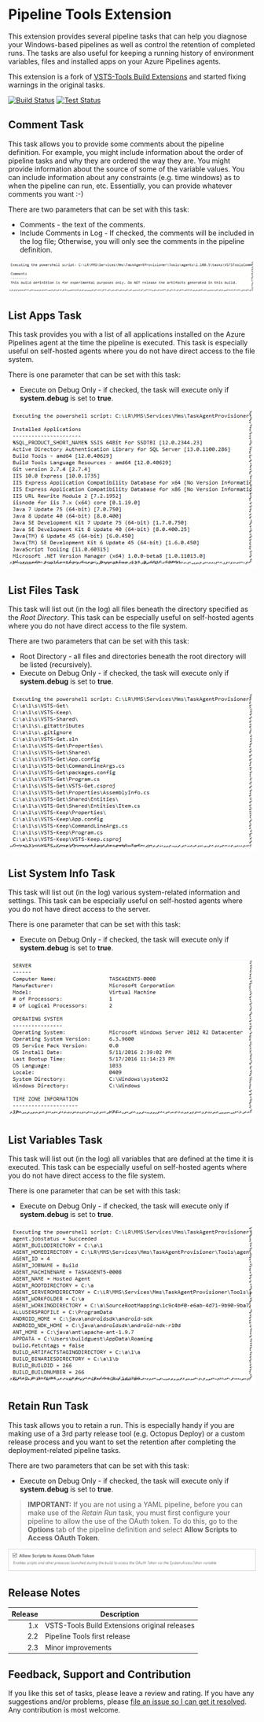 # Pipeline Tools Extension

This extension provides several pipeline tasks that can help you diagnose your Windows-based pipelines as well as control the retention of completed runs. The tasks are also useful for keeping a running history of environment variables, files and installed apps on your Azure Pipelines agents.

This extension is a fork of [VSTS-Tools Build Extensions](https://marketplace.visualstudio.com/items?itemName=moonspace-labs-llc.vsts-tools-build-extensions) and started fixing warnings in the original tasks.

[![Build Status](https://dev.azure.com/totodem/Pipeline-Tools/_apis/build/status/Pipeline-Tools?branchName=master&label=build)](https://dev.azure.com/totodem/Pipeline-Tools/_build/latest?definitionId=10&branchName=master) [![Test Status](https://dev.azure.com/totodem/Pipeline-Tools/_apis/build/status/Pipeline%20Tools%20Test?branchName=master&label=test)](https://dev.azure.com/totodem/Pipeline-Tools/_build/latest?definitionId=11&branchName=master)

## Comment Task

This task allows you to provide some comments about the pipeline definition. For example, you might include information about the order of pipeline tasks and why they are ordered the way they are. You might provide information about the source of some of the variable values. You can include information about any constraints (e.g. time windows) as to when the pipeline can run, etc. Essentially, you can provide whatever comments you want :-)

There are two parameters that can be set with this task:

* Comments - the text of the comments.
* Include Comments in Log - If checked, the comments will be included in the log file; Otherwise, you will only see the comments in the pipeline definition.

![Comment task](https://github.com/Thilas/Pipeline-Tools/blob/master/Resources/Comment.png?raw=true)

## List Apps Task

This task provides you with a list of all applications installed on the Azure Pipelines agent at the time the pipeline is executed. This task is especially useful on self-hosted agents where you do not have direct access to the file system.

There is one parameter that can be set with this task:

* Execute on Debug Only - if checked, the task will execute only if **system.debug** is set to **true**.

![List Apps task](https://github.com/Thilas/Pipeline-Tools/blob/master/Resources/ListApps.png?raw=true)

## List Files Task

This task will list out (in the log) all files beneath the directory specified as the *Root Directory*. This task can be especially useful on self-hosted agents where you do not have direct access to the file system.

There are two parameters that can be set with this task:

* Root Directory - all files and directories beneath the root directory will be listed (recursively).
* Execute on Debug Only - if checked, the task will execute only if **system.debug** is set to **true**.

![List Files task](https://github.com/Thilas/Pipeline-Tools/blob/master/Resources/ListFiles.png?raw=true)

## List System Info Task

This task will list out (in the log) various system-related information and settings. This task can be especially useful on self-hosted agents where you do not have direct access to the server.

There is one parameter that can be set with this task:

* Execute on Debug Only - if checked, the task will execute only if **system.debug** is set to **true**.

![List System Info task](https://github.com/Thilas/Pipeline-Tools/blob/master/Resources/ListSystemInfo.png?raw=true)

## List Variables Task

This task will list out (in the log) all variables that are defined at the time it is executed. This task can be especially useful on self-hosted agents where you do not have direct access to the file system.

There is one parameter that can be set with this task:

* Execute on Debug Only - if checked, the task will execute only if **system.debug** is set to **true**.

![List Variables task](https://github.com/Thilas/Pipeline-Tools/blob/master/Resources/ListVariables.png?raw=true)

## Retain Run Task

This task allows you to retain a run. This is especially handy if you are making use of a 3rd party release tool (e.g. Octopus Deploy) or a custom release process and you want to set the retention after completing the deployment-related pipeline tasks.

There are two parameters that can be set with this task:

* Execute on Debug Only - if checked, the task will execute only if **system.debug** is set to **true**.

> **IMPORTANT:** If you are not using a YAML pipeline, before you can make use of the *Retain Run* task, you must first configure your pipeline to allow the use of the OAuth token. To do this, go to the **Options** tab of the pipeline definition and select **Allow Scripts to Access OAuth Token**.

![OAuth token](https://github.com/Thilas/Pipeline-Tools/blob/master/Resources/OAuth.png?raw=true)

## Release Notes

| Release | Description                                   |
| -------:| --------------------------------------------- |
| 1.x     | VSTS-Tools Build Extensions original releases |
| 2.2     | Pipeline Tools first release                  |
| 2.3     | Minor improvements                            |

## Feedback, Support and Contribution

If you like this set of tasks, please leave a review and rating. If you have any suggestions and/or problems, please [file an issue so I can get it resolved](https://github.com/Thilas/Pipeline-Tools/issues). Any contribution is most welcome.
